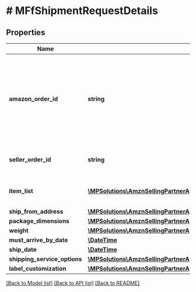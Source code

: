 # # MFfShipmentRequestDetails

## Properties

Name | Type | Description | Notes
------------ | ------------- | ------------- | -------------
**amazon_order_id** | **string** | An Amazon-defined order identifier, in 3-7-7 format. &lt;br&gt;**Pattern** : &#x60;[0-9A-Z]{3}-[0-9]{7}-[0-9]{7}&#x60;. |
**seller_order_id** | **string** | A seller-defined order identifier. | [optional]
**item_list** | [**\MPSolutions\AmznSellingPartnerApi\Models\MerchantFulfillment\MFfItem[]**](MFfItem.md) | The list of items to be included in a shipment. |
**ship_from_address** | [**\MPSolutions\AmznSellingPartnerApi\Models\MerchantFulfillment\MFfAddress**](MFfAddress.md) |  |
**package_dimensions** | [**\MPSolutions\AmznSellingPartnerApi\Models\MerchantFulfillment\MFfPackageDimensions**](MFfPackageDimensions.md) |  |
**weight** | [**\MPSolutions\AmznSellingPartnerApi\Models\MerchantFulfillment\MFfWeight**](MFfWeight.md) |  |
**must_arrive_by_date** | [**\DateTime**](\DateTime.md) |  | [optional]
**ship_date** | [**\DateTime**](\DateTime.md) |  | [optional]
**shipping_service_options** | [**\MPSolutions\AmznSellingPartnerApi\Models\MerchantFulfillment\MFfShippingServiceOptions**](MFfShippingServiceOptions.md) |  |
**label_customization** | [**\MPSolutions\AmznSellingPartnerApi\Models\MerchantFulfillment\MFfLabelCustomization**](MFfLabelCustomization.md) |  | [optional]

[[Back to Model list]](../../README.md#models) [[Back to API list]](../../README.md#endpoints) [[Back to README]](../../README.md)
